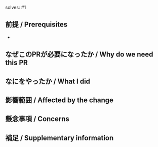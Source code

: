 solves: #1

## 前提 / Prerequisites

- 

## なぜこのPRが必要になったか / Why do we need this PR

## なにをやったか / What I did

## 影響範囲  / Affected by the change

## 懸念事項 / Concerns

## 補足 / Supplementary information
